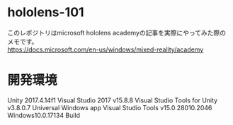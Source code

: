 # hololens-101
このレポジトリはmicrosoft hololens academyの記事を実際にやってみた際のメモです。  
https://docs.microsoft.com/en-us/windows/mixed-reality/academy

# 開発環境
Unity 2017.4.14f1
Visual Studio 2017 v15.8.8
Visual Studio Tools for Unity v3.8.0.7
Universal Windows app Visual Studio Tools v15.0.28010.2046
Windows10.0.17134 Build

